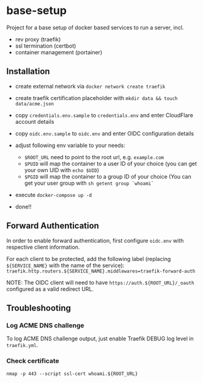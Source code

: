 # base-setup

Project for a base setup of docker based services to run a server, incl.

- rev proxy (traefik)
- ssl termination (certbot)
- container management (portainer)

## Installation

- create external network via `docker network create traefik`
- create traefik certification placeholder with `mkdir data && touch data/acme.json`

- copy `credentials.env.sample` to `credentials.env` and enter CloudFlare account details
- copy `oidc.env.sample` to `oidc.env` and enter OIDC configuration details
- adjust following env variable to your needs:
  - `$ROOT_URL` need to point to the root url, e.g. `example.com`
  - `$PUID` will map the container to a user ID of your choice (you can get your own UID with `echo $UID`)
  - `$PGID` will map the container to a group ID of your choice (You can get your user group with
  `` sh getent group `whoami` ``
- execute `docker-compose up -d`
- done!!

## Forward Authentication

In order to enable forward authentication, first configure `oidc.env` with respective client information.

For each client to be protected, add the following label (replacing `${SERVICE_NAME}` with the name of the service):
`traefik.http.routers.${SERVICE_NAME}.middlewares=traefik-forward-auth`

NOTE: The OIDC client will need to have `https://auth.${ROOT_URL}/_oauth` configured as a valid redirect URL.

## Troubleshooting

### Log ACME DNS challenge

To log ACME DNS challenge output, just enable Traefik DEBUG log level in `traefik.yml`.

### Check certificate

`nmap -p 443 --script ssl-cert whoami.${ROOT_URL}`

